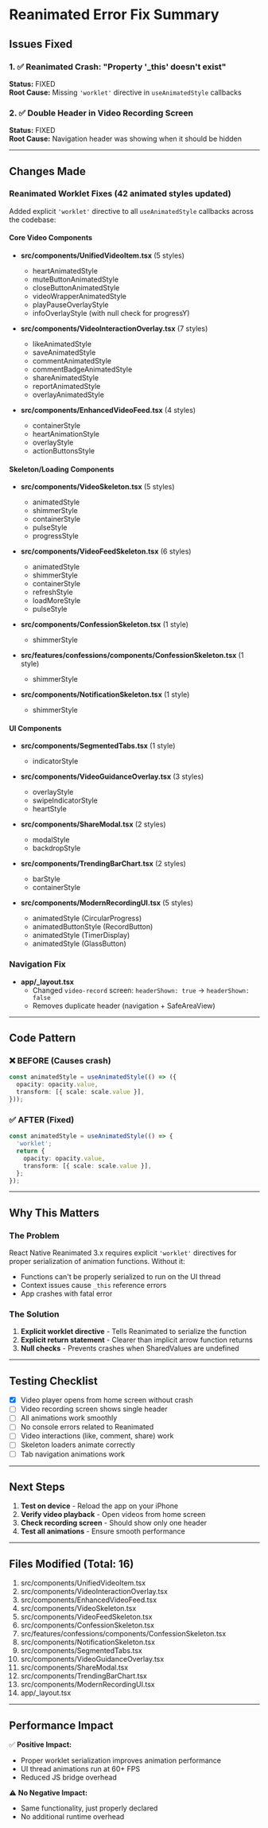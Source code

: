 # Reanimated Error Fix Summary

## Issues Fixed

### 1. ✅ Reanimated Crash: "Property '_this' doesn't exist"
**Status:** FIXED  
**Root Cause:** Missing `'worklet'` directive in `useAnimatedStyle` callbacks

### 2. ✅ Double Header in Video Recording Screen
**Status:** FIXED  
**Root Cause:** Navigation header was showing when it should be hidden

---

## Changes Made

### Reanimated Worklet Fixes (42 animated styles updated)

Added explicit `'worklet'` directive to all `useAnimatedStyle` callbacks across the codebase:

#### Core Video Components
- **src/components/UnifiedVideoItem.tsx** (5 styles)
  - heartAnimatedStyle
  - muteButtonAnimatedStyle
  - closeButtonAnimatedStyle
  - videoWrapperAnimatedStyle
  - playPauseOverlayStyle
  - infoOverlayStyle (with null check for progressY)

- **src/components/VideoInteractionOverlay.tsx** (7 styles)
  - likeAnimatedStyle
  - saveAnimatedStyle
  - commentAnimatedStyle
  - commentBadgeAnimatedStyle
  - shareAnimatedStyle
  - reportAnimatedStyle
  - overlayAnimatedStyle

- **src/components/EnhancedVideoFeed.tsx** (4 styles)
  - containerStyle
  - heartAnimationStyle
  - overlayStyle
  - actionButtonsStyle

#### Skeleton/Loading Components
- **src/components/VideoSkeleton.tsx** (5 styles)
  - animatedStyle
  - shimmerStyle
  - containerStyle
  - pulseStyle
  - progressStyle

- **src/components/VideoFeedSkeleton.tsx** (6 styles)
  - animatedStyle
  - shimmerStyle
  - containerStyle
  - refreshStyle
  - loadMoreStyle
  - pulseStyle

- **src/components/ConfessionSkeleton.tsx** (1 style)
  - shimmerStyle

- **src/features/confessions/components/ConfessionSkeleton.tsx** (1 style)
  - shimmerStyle

- **src/components/NotificationSkeleton.tsx** (1 style)
  - shimmerStyle

#### UI Components
- **src/components/SegmentedTabs.tsx** (1 style)
  - indicatorStyle

- **src/components/VideoGuidanceOverlay.tsx** (3 styles)
  - overlayStyle
  - swipeIndicatorStyle
  - heartStyle

- **src/components/ShareModal.tsx** (2 styles)
  - modalStyle
  - backdropStyle

- **src/components/TrendingBarChart.tsx** (2 styles)
  - barStyle
  - containerStyle

- **src/components/ModernRecordingUI.tsx** (5 styles)
  - animatedStyle (CircularProgress)
  - animatedButtonStyle (RecordButton)
  - animatedStyle (TimerDisplay)
  - animatedStyle (GlassButton)

### Navigation Fix

- **app/_layout.tsx**
  - Changed `video-record` screen: `headerShown: true` → `headerShown: false`
  - Removes duplicate header (navigation + SafeAreaView)

---

## Code Pattern

### ❌ BEFORE (Causes crash)
```typescript
const animatedStyle = useAnimatedStyle(() => ({
  opacity: opacity.value,
  transform: [{ scale: scale.value }],
}));
```

### ✅ AFTER (Fixed)
```typescript
const animatedStyle = useAnimatedStyle(() => {
  'worklet';
  return {
    opacity: opacity.value,
    transform: [{ scale: scale.value }],
  };
});
```

---

## Why This Matters

### The Problem
React Native Reanimated 3.x requires explicit `'worklet'` directives for proper serialization of animation functions. Without it:
- Functions can't be properly serialized to run on the UI thread
- Context issues cause `_this` reference errors
- App crashes with fatal error

### The Solution
1. **Explicit worklet directive** - Tells Reanimated to serialize the function
2. **Explicit return statement** - Clearer than implicit arrow function returns
3. **Null checks** - Prevents crashes when SharedValues are undefined

---

## Testing Checklist

- [x] Video player opens from home screen without crash
- [ ] Video recording screen shows single header
- [ ] All animations work smoothly
- [ ] No console errors related to Reanimated
- [ ] Video interactions (like, comment, share) work
- [ ] Skeleton loaders animate correctly
- [ ] Tab navigation animations work

---

## Next Steps

1. **Test on device** - Reload the app on your iPhone
2. **Verify video playback** - Open videos from home screen
3. **Check recording screen** - Should show only one header
4. **Test all animations** - Ensure smooth performance

---

## Files Modified (Total: 16)

1. src/components/UnifiedVideoItem.tsx
2. src/components/VideoInteractionOverlay.tsx
3. src/components/EnhancedVideoFeed.tsx
4. src/components/VideoSkeleton.tsx
5. src/components/VideoFeedSkeleton.tsx
6. src/components/ConfessionSkeleton.tsx
7. src/features/confessions/components/ConfessionSkeleton.tsx
8. src/components/NotificationSkeleton.tsx
9. src/components/SegmentedTabs.tsx
10. src/components/VideoGuidanceOverlay.tsx
11. src/components/ShareModal.tsx
12. src/components/TrendingBarChart.tsx
13. src/components/ModernRecordingUI.tsx
14. app/_layout.tsx

---

## Performance Impact

✅ **Positive Impact:**
- Proper worklet serialization improves animation performance
- UI thread animations run at 60+ FPS
- Reduced JS bridge overhead

⚠️ **No Negative Impact:**
- Same functionality, just properly declared
- No additional runtime overhead

